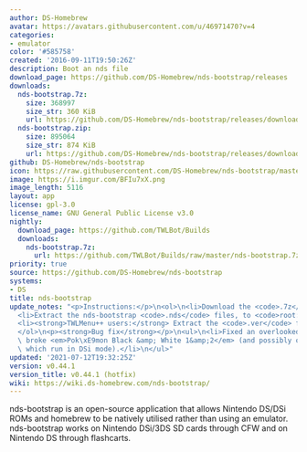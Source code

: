```yaml
---
author: DS-Homebrew
avatar: https://avatars.githubusercontent.com/u/46971470?v=4
categories:
- emulator
color: '#585758'
created: '2016-09-11T19:50:26Z'
description: Boot an nds file
download_page: https://github.com/DS-Homebrew/nds-bootstrap/releases
downloads:
  nds-bootstrap.7z:
    size: 368997
    size_str: 360 KiB
    url: https://github.com/DS-Homebrew/nds-bootstrap/releases/download/v0.44.1/nds-bootstrap.7z
  nds-bootstrap.zip:
    size: 895064
    size_str: 874 KiB
    url: https://github.com/DS-Homebrew/nds-bootstrap/releases/download/v0.44.1/nds-bootstrap.zip
github: DS-Homebrew/nds-bootstrap
icon: https://raw.githubusercontent.com/DS-Homebrew/nds-bootstrap/master/retail/assets/icon.bmp
image: https://i.imgur.com/BFIu7xX.png
image_length: 5116
layout: app
license: gpl-3.0
license_name: GNU General Public License v3.0
nightly:
  download_page: https://github.com/TWLBot/Builds
  downloads:
    nds-bootstrap.7z:
      url: https://github.com/TWLBot/Builds/raw/master/nds-bootstrap.7z
priority: true
source: https://github.com/DS-Homebrew/nds-bootstrap
systems:
- DS
title: nds-bootstrap
update_notes: "<p>Instructions:</p>\n<ol>\n<li>Download the <code>.7z</code> file.</li>\n\
  <li>Extract the nds-bootstrap <code>.nds</code> files, to <code>root:/_nds</code>.</li>\n\
  <li><strong>TWLMenu++ users:</strong> Extract the <code>.ver</code> file to <code>root:/_nds/TWiLightMenu</code>.</li>\n\
  </ol>\n<p><strong>Bug fix</strong></p>\n<ul>\n<li>Fixed an overlooked bug which\
  \ broke <em>Pok\xE9mon Black &amp; White 1&amp;2</em> (and possibly other games\
  \ which run in DSi mode).</li>\n</ul>"
updated: '2021-07-12T19:32:25Z'
version: v0.44.1
version_title: v0.44.1 (hotfix)
wiki: https://wiki.ds-homebrew.com/nds-bootstrap/
---
```

nds-bootstrap is an open-source application that allows Nintendo DS/DSi ROMs and homebrew to be natively utilised rather than using an emulator. nds-bootstrap works on Nintendo DSi/3DS SD cards through CFW and on Nintendo DS through flashcarts.